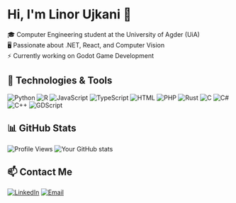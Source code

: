 # Hi, I'm Linor Ujkani 👋

🎓 Computer Engineering student at the University of Agder (UiA)  
🖥️ Passionate about .NET, React, and Computer Vision  
⚡ Currently working on Godot Game Development  

## 🔧 Technologies & Tools  
![Python](https://img.shields.io/badge/Python-3776AB?style=flat&logo=python&logoColor=white)
![R](https://img.shields.io/badge/R-276DC3?style=flat&logo=r&logoColor=white)
![JavaScript](https://img.shields.io/badge/JavaScript-F7DF1E?style=flat&logo=javascript&logoColor=black)
![TypeScript](https://img.shields.io/badge/TypeScript-007ACC?style=flat&logo=typescript&logoColor=white)
![HTML](https://img.shields.io/badge/HTML5-E34F26?style=flat&logo=html5&logoColor=white)
![PHP](https://img.shields.io/badge/PHP-777BB4?style=flat&logo=php&logoColor=white)
![Rust](https://img.shields.io/badge/Rust-000000?style=flat&logo=rust&logoColor=white)
![C](https://img.shields.io/badge/C-A8B9CC?style=flat&logo=c&logoColor=white)
![C#](https://img.shields.io/badge/C%23-239120?style=flat&logo=csharp&logoColor=white)
![C++](https://img.shields.io/badge/C%2B%2B-00599C?style=flat&logo=c%2B%2B&logoColor=white)
![GDScript](https://img.shields.io/badge/GDScript-478CBF?style=flat&logo=godot-engine&logoColor=white)

## 📊 GitHub Stats  
![Profile Views](https://komarev.com/ghpvc/?username=Limorinho)
![Your GitHub stats](https://github-readme-stats.vercel.app/api?username=Limorinho&show_icons=true&theme=radical)

## 📫 Contact Me  
[![LinkedIn](https://img.shields.io/badge/LinkedIn-%230077B5.svg?style=flat&logo=linkedin&logoColor=white)](https://linkedin.com/in/Linor_ujkani)
[![Email](https://img.shields.io/badge/Email-D14836?style=flat&logo=gmail&logoColor=white)](mailto:ujkanilinor@gmail.com)

